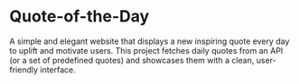 # Quote-of-the-Day
A simple and elegant website that displays a new inspiring quote every day to uplift and motivate users. This project fetches daily quotes from an API (or a set of predefined quotes) and showcases them with a clean, user-friendly interface.
